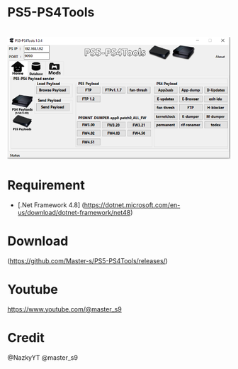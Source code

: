 # PS5-PS4Tools
# 

![image](https://github.com/Master-s/PS5-PS4Tools/blob/main/PS51.2.png)







# Requirement
- [.Net Framework 4.8]
(https://dotnet.microsoft.com/en-us/download/dotnet-framework/net48)


# Download
(https://github.com/Master-s/PS5-PS4Tools/releases/)

# Youtube
https://www.youtube.com/@master_s9


# Credit
@NazkyYT
@master_s9
